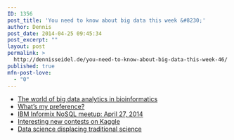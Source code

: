 ```yaml
---
ID: 1356
post_title: 'You need to know about big data this week &#8230;'
author: Dennis
post_date: 2014-04-25 09:45:34
post_excerpt: ""
layout: post
permalink: >
  http://dennisseidel.de/you-need-to-know-about-big-data-this-week-46/
published: true
mfn-post-love:
  - "0"
---
```

<ul class="scrd_digest">
<li><a href="http://feedproxy.google.com/~r/ibm-big-data-hub/~3/Htc-ZMUGMe0/world-big-data-analytics-bioinformatics" rel="external">The world of big data analytics in bioinformatics</a>
</li>
<li><a href="http://feedproxy.google.com/~r/ibm-big-data-hub/~3/AkoY5FxaR78/what%E2%80%99s-my-preference" rel="external">What’s my preference?</a>
</li>
<li><a href="http://feedproxy.google.com/~r/ibm-big-data-hub/~3/J4DMWJfXAWg/ibm-informix-nosql-meetup-april-27-2014" rel="external">IBM Informix NoSQL meetup: April 27, 2014</a>
</li>
<li><a href="http://www.datasciencecentral.com/xn/detail/6448529:BlogPost:163841" rel="external">Interesting new contests on Kaggle</a>
</li>
<li><a href="http://www.datasciencecentral.com/xn/detail/6448529:BlogPost:163722" rel="external">Data science displacing traditional science</a>
</li>
</ul>